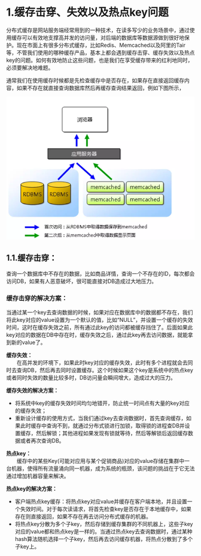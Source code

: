 # 1.缓存击穿、失效以及热点key问题

分布式缓存是网站服务端经常用到的一种技术，在读多写少的业务场景中，通过使用缓存可以有效地支撑高并发的访问量，对后端的数据库等数据源做到很好地保护。现在市面上有很多分布式缓存，比如Redis、Memcached以及阿里的Tair等，不管我们使用的哪种缓存产品，基本上都会遇到缓存击穿、缓存失效以及热点key的问题。如何有效地防止这些问题，也是我们在享受缓存带来的红利地同时，必须要解决地难题。

通常我们在使用缓存时候都是先检查缓存中是否存在，如果存在直接返回缓存内容，如果不存在就直接查询数据库然后再缓存查询结果返回，例如下图所示，

![img](/static/image/616903-4f6c97a3c449734b.webp)

## 1.1.**缓存击穿：**

查询一个数据库中不存在的数据，比如商品详情，查询一个不存在的ID，每次都会访问DB，如果有人恶意破坏，很可能直接对DB造成过大地压力。

### **缓存击穿的解决方案：**

当通过某一个key去查询数据的时候，如果对应在数据库中的数据都不存在，我们将此key对应的value设置为一个默认的值，比如“NULL”，并设置一个缓存的失效时间，这时在缓存失效之前，所有通过此key的访问都被缓存挡住了。后面如果此key对应的数据在DB中存在时，缓存失效之后，通过此key再去访问数据，就能拿到新的value了。

**缓存失效：**  
 　　在高并发的环境下，如果此时key对应的缓存失效，此时有多个进程就会去同时去查询DB，然后再去同时设置缓存。这个时候如果这个key是系统中的热点key或者同时失效的数量比较多时，DB访问量会瞬间增大，造成过大的压力。

**缓存失效的解决方案：**

* 将系统中key的缓存失效时间均匀地错开，防止统一时间点有大量的key对应的缓存失效；
* 重新设计缓存的使用方式，当我们通过key去查询数据时，首先查询缓存，如果此时缓存中查询不到，就通过分布式锁进行加锁，取得锁的进程查DB并设置缓存，然后解锁；其他进程如果发现有锁就等待，然后等解锁后返回缓存数据或者再次查询DB。

**热点key：**  
 　　缓存中的某些Key\(可能对应用与某个促销商品\)对应的value存储在集群中一台机器，使得所有流量涌向同一机器，成为系统的瓶颈，该问题的挑战在于它无法通过增加机器容量来解决。

**热点key的解决方案：**

* 客户端热点key缓存：将热点key对应value并缓存在客户端本地，并且设置一个失效时间。对于每次读请求，将首先检查key是否存在于本地缓存中，如果存在则直接返回，如果不存在再去访问分布式缓存的机器。
* 将热点key分散为多个子key，然后存储到缓存集群的不同机器上，这些子key对应的value都和热点key是一样的。当通过热点key去查询数据时，通过某种hash算法随机选择一个子key，然后再去访问缓存机器，将热点分散到了多个子key上。



